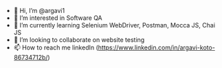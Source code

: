 - 👋 Hi, I’m @argavi1
- 👀 I’m interested in Software QA
- 🌱 I’m currently learning Selenium WebDriver, Postman, Mocca JS, Chai JS 
- 💞️ I’m looking to collaborate on website testing
- 📫 How to reach me linkedIn (https://www.linkedin.com/in/argavi-koto-86734712b/)

<!---
argavi1/argavi1 is a ✨ special ✨ repository because its `README.md` (this file) appears on your GitHub profile.
You can click the Preview link to take a look at your changes.
--->
